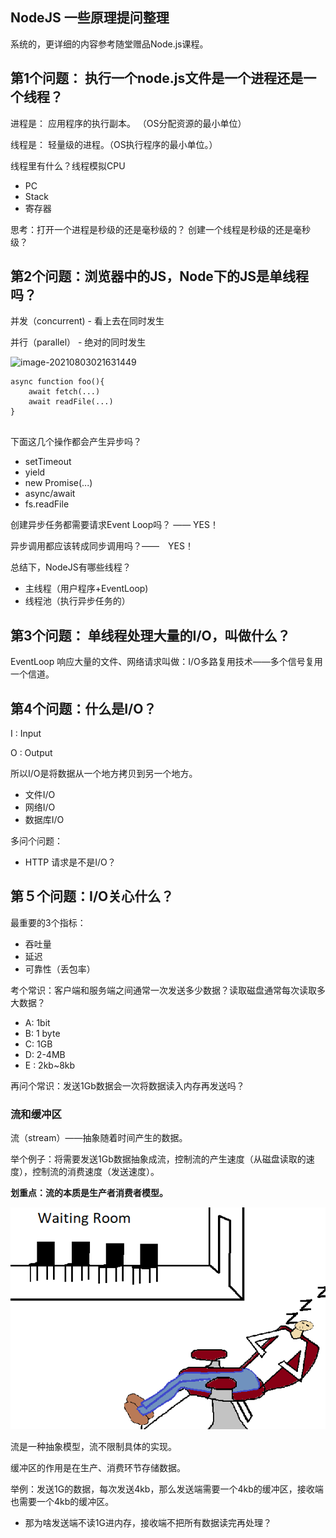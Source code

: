 ## NodeJS 一些原理提问整理



系统的，更详细的内容参考随堂赠品Node.js课程。 

## 第1个问题： 执行一个node.js文件是一个进程还是一个线程？



进程是：     应用程序的执行副本。 （OS分配资源的最小单位）

线程是：     轻量级的进程。（OS执行程序的最小单位。）



线程里有什么？线程模拟CPU

- PC
- Stack
- 寄存器

思考：打开一个进程是秒级的还是毫秒级的？ 创建一个线程是秒级的还是毫秒级？

## **第2个问题：浏览器中的JS，Node下的JS是单线程吗？** 



并发（concurrent) - 看上去在同时发生

并行（parallel） - 绝对的同时发生



![image-20210803021631449](file://D:\dev\skedo-courses\docs\node-course-doc\assets\image-20210803021631449.png?lastModify=1627987333)

```tsx
async function foo(){
    await fetch(...)
    await readFile(...)
}


```





下面这几个操作都会产生异步吗？

- setTimeout
- yield
- new Promise(...)
- async/await
- fs.readFile



创建异步任务都需要请求Event Loop吗？ —— YES！　

异步调用都应该转成同步调用吗？——　YES！



总结下，NodeJS有哪些线程？ 

- 主线程（用户程序+EventLoop)
- 线程池（执行异步任务的）



## 第3个问题： 单线程处理大量的I/O，叫做什么？



EventLoop  响应大量的文件、网络请求叫做：I/O多路复用技术——多个信号复用一个信道。



## 第4个问题：什么是I/O？



I : Input

O : Output 

所以I/O是将数据从一个地方拷贝到另一个地方。 

- 文件I/O
- 网络I/O
- 数据库I/O

多问个问题：

- HTTP 请求是不是I/O？



## 第５个问题：I/O关心什么？

最重要的3个指标：

- 吞吐量
- 延迟
- 可靠性（丢包率）



考个常识：客户端和服务端之间通常一次发送多少数据？读取磁盘通常每次读取多大数据？

- A: 1bit
- B: 1 byte
- C: 1GB
- D: 2-4MB
- E : 2kb~8kb



再问个常识：发送1Gb数据会一次将数据读入内存再发送吗？



### 流和缓冲区

流（stream）——抽象随着时间产生的数据。

举个例子：将需要发送1Gb数据抽象成流，控制流的产生速度（从磁盘读取的速度），控制流的消费速度（发送速度）。



**划重点：流的本质是生产者消费者模型。** 

![File:Sleeping barber.png](assets/Sleeping_barber.png)



流是一种抽象模型，流不限制具体的实现。

缓冲区的作用是在生产、消费环节存储数据。

举例：发送1G的数据，每次发送4kb，那么发送端需要一个4kb的缓冲区，接收端也需要一个4kb的缓冲区。

- 那为啥发送端不读1G进内存，接收端不把所有数据读完再处理？

